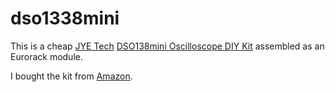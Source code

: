 # dso1338mini

This is a cheap [JYE Tech](https://jyetech.com/) [DSO138mini Oscilloscope DIY Kit](https://jyetech.com/dso138mini-oscilloscope-diy-kit/) assembled as an Eurorack module.

I bought the kit from [Amazon](https://www.amazon.de/-/en/dp/B079C18YWH).
